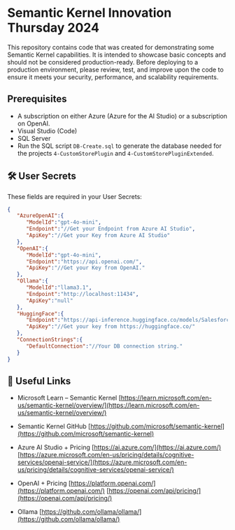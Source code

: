 ﻿# Semantic Kernel Innovation Thursday 2024

This repository contains code that was created for demonstrating some Semantic Kernel capabilities.
It is intended to showcase basic concepts and should not be considered production-ready. 
Before deploying to a production environment, please review, test, and improve upon the code to ensure it meets your security, performance, and scalability requirements.

## Prerequisites

- A subscription on either Azure (Azure for the AI Studio) or a subscription on OpenAI.
- Visual Studio (Code)
- SQL Server
- Run the SQL script `DB-Create.sql` to generate the database needed for the projects `4-CustomStorePlugin` and `4-CustomStorePluginExtended`.


## 🛠 User Secrets

These fields are required in your User Secrets:
```json
{
   "AzureOpenAI":{
      "ModelId":"gpt-4o-mini",
      "Endpoint":"//Get your Endpoint from Azure AI Studio",
      "ApiKey":"//Get your Key from Azure AI Studio"
   },
   "OpenAI":{
      "ModelId":"gpt-4o-mini",
      "Endpoint":"https://api.openai.com/",
      "ApiKey":"//Get your Key from OpenAI."
   },
   "Ollama":{
      "ModelId":"llama3.1",
      "Endpoint":"http://localhost:11434",
      "ApiKey":"null"
   },
   "HuggingFace":{
      "Endpoint":"https://api-inference.huggingface.co/models/Salesforce/blip-image-captioning-base",
      "ApiKey":"//Get your key from https://huggingface.co/"
   },
   "ConnectionStrings":{
      "DefaultConnection":"//Your DB connection string."
   }
}
```


## 🔗 Useful Links

- Microsoft Learn – Semantic Kernel
	[https://learn.microsoft.com/en-us/semantic-kernel/overview/](https://learn.microsoft.com/en-us/semantic-kernel/overview/)

- Semantic Kernel GitHub
	[https://github.com/microsoft/semantic-kernel](https://github.com/microsoft/semantic-kernel)

- Azure AI Studio + Pricing
	[https://ai.azure.com/](https://ai.azure.com/)
	[https://azure.microsoft.com/en-us/pricing/details/cognitive-services/openai-service/](https://azure.microsoft.com/en-us/pricing/details/cognitive-services/openai-service/)

- OpenAI + Pricing
	[https://platform.openai.com/](https://platform.openai.com/)
	[https://openai.com/api/pricing/](https://openai.com/api/pricing/)

- Ollama
	[https://github.com/ollama/ollama/](https://github.com/ollama/ollama/)